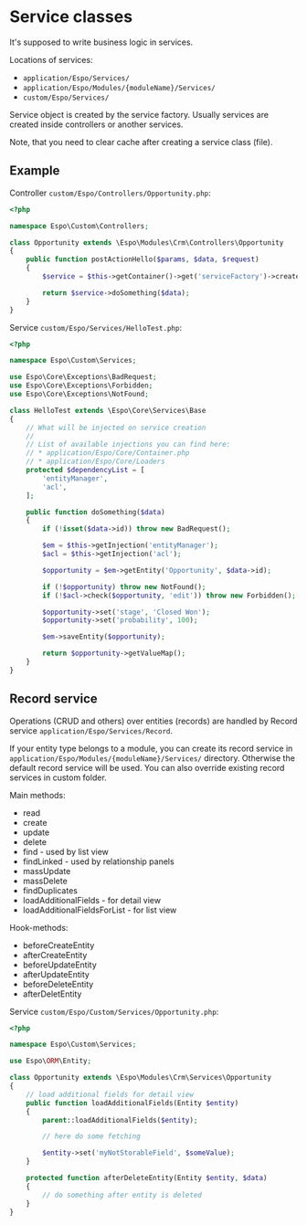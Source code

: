 # Service classes

It's supposed to write business logic in services.

Locations of services:

* `application/Espo/Services/`
* `application/Espo/Modules/{moduleName}/Services/`
* `custom/Espo/Services/`

Service object is created by the service factory. Usually services are created inside controllers or another services.

Note, that you need to clear cache after creating a service class (file).

## Example

Controller `custom/Espo/Controllers/Opportunity.php`:

```php
<?php

namespace Espo\Custom\Controllers;

class Opportunity extends \Espo\Modules\Crm\Controllers\Opportunity
{
    public function postActionHello($params, $data, $request)
    {
        $service = $this->getContainer()->get('serviceFactory')->create('HelloTest');

        return $service->doSomething($data);
    }
}

```

Service `custom/Espo/Services/HelloTest.php`:

```php
<?php

namespace Espo\Custom\Services;

use Espo\Core\Exceptions\BadRequest;
use Espo\Core\Exceptions\Forbidden;
use Espo\Core\Exceptions\NotFound;

class HelloTest extends \Espo\Core\Services\Base
{
    // What will be injected on service creation
    //
    // List of available injections you can find here:  
    // * application/Espo/Core/Container.php
    // * application/Espo/Core/Loaders
    protected $dependencyList = [
        'entityManager',
        'acl',
    ];

    public function doSomething($data)
    {
        if (!isset($data->id)) throw new BadRequest();

        $em = $this->getInjection('entityManager');
        $acl = $this->getInjection('acl');

        $opportunity = $em->getEntity('Opportunity', $data->id);

        if (!$opportunity) throw new NotFound();        
        if (!$acl->check($opportunity, 'edit')) throw new Forbidden();

        $opportunity->set('stage', 'Closed Won');
        $opportunity->set('probability', 100);

        $em->saveEntity($opportunity);

        return $opportunity->getValueMap();
    }
}
```

## Record service

Operations (CRUD and others) over entities (records) are handled by Record service `application/Espo/Services/Record`. 

If your entity type belongs to a module, you can create its record service in `application/Espo/Modules/{moduleName}/Services/` directory. Otherwise the default record service will be used. You can also override existing record services in custom folder.

Main methods:

* read
* create
* update
* delete
* find - used by list view
* findLinked - used by relationship panels
* massUpdate
* massDelete
* findDuplicates
* loadAdditionalFields - for detail view
* loadAdditionalFieldsForList - for list view

Hook-methods:

* beforeCreateEntity
* afterCreateEntity
* beforeUpdateEntity
* afterUpdateEntity
* beforeDeleteEntity
* afterDeletEntity

Service `custom/Espo/Custom/Services/Opportunity.php`:

```php
<?php

namespace Espo\Custom\Services;

use Espo\ORM\Entity;

class Opportunity extends \Espo\Modules\Crm\Services\Opportunity
{
    // load additional fields for detail view
    public function loadAdditionalFields(Entity $entity)
    {
        parent::loadAdditionalFields($entity);

        // here do some fetching

        $entity->set('myNotStorableField', $someValue);
    }

    protected function afterDeleteEntity(Entity $entity, $data)
    {
        // do something after entity is deleted
    }
}
```
